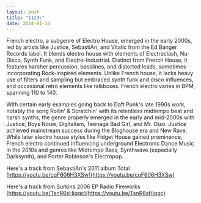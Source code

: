 ```yaml
---
layout: post
title: "1123:"
date: 2024-01-14
---
```


French electro, a subgenre of Electro House, emerged in the early 2000s, led by artists like Justice, SebastiAn, and Vitalic from the Ed Banger Records label. It blends electro house with elements of Electroclash, Nu-Disco, Synth Funk, and Electro-Industrial. Distinct from French House, it features harsher percussion, basslines, and distorted leads, sometimes incorporating Rock-inspired elements. Unlike French house, it lacks heavy use of filters and sampling but embraced synth funk and disco influences, and occasional retro elements like talkboxes. French electro varies in BPM, spanning 110 to 140\.

With certain early examples going back to Daft Punk's late 1990s work, notably the song Rollin' & Scratchin' with its relentless midtempo beat and harsh synths, the genre properly emerged in the early and mid-2000s with Justice, Boys Noize, Digitalism, Teenage Bad Girl, and Mr. Oizo. Justice achieved mainstream success during the Bloghouse era and New Rave. While later electro house styles like Fidget House gained prominence, French electro continued influencing underground Electronic Dance Music in the 2010s and genres like Midtempo Bass, Synthwave (especially Darksynth), and Porter Robinson's Electropop.

Here's a track from SebastiAn's 2011 album Total  
[https://youtu.be/cqF606H3XSw](https://youtu.be/cqF606H3XSw)

Here's a track from Surkins 2006 EP Radio Fireworks  
[https://youtu.be/TsnR6sHiqgc](https://youtu.be/TsnR6sHiqgc)
